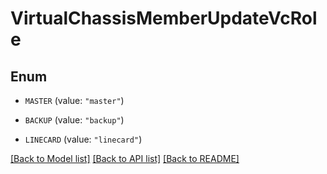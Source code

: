 # VirtualChassisMemberUpdateVcRole

## Enum


* `MASTER` (value: `"master"`)

* `BACKUP` (value: `"backup"`)

* `LINECARD` (value: `"linecard"`)


[[Back to Model list]](../README.md#documentation-for-models) [[Back to API list]](../README.md#documentation-for-api-endpoints) [[Back to README]](../README.md)


